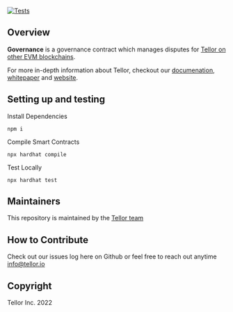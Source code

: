 [![Tests](https://github.com/tellor-io/governance/actions/workflows/tests.yml/badge.svg)](https://github.com/tellor-io/governance/actions/workflows/tests.ymli)

## Overview <a name="overview"> </a>

<b>Governance</b> is a governance contract which manages disputes for [Tellor on other EVM blockchains](https://github.com/tellor-io/tellorFlex). 

For more in-depth information about Tellor, checkout our [documenation](https://docs.tellor.io/tellor/), [whitepaper](https://docs.tellor.io/tellor/whitepaper/introduction) and [website](https://tellor.io/).

## Setting up and testing

Install Dependencies
```
npm i
```
Compile Smart Contracts
```
npx hardhat compile
```

Test Locally
```
npx hardhat test
```

## Maintainers <a name="maintainers"> </a>
This repository is maintained by the [Tellor team](https://github.com/orgs/tellor-io/people)


## How to Contribute<a name="how2contribute"> </a>

Check out our issues log here on Github or feel free to reach out anytime [info@tellor.io](mailto:info@tellor.io)

## Copyright

Tellor Inc. 2022
